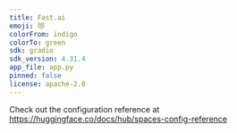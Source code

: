 ```yaml
---
title: Fast.ai
emoji: 😻
colorFrom: indigo
colorTo: green
sdk: gradio
sdk_version: 4.31.4
app_file: app.py
pinned: false
license: apache-2.0
---
```


Check out the configuration reference at https://huggingface.co/docs/hub/spaces-config-reference
